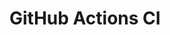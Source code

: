 # GitHub Actions CI

























































































































































































































































































































































































































































































































































































































































































































































































